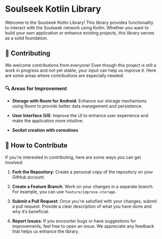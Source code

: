 # Soulseek Kotlin Library

Welcome to the Soulseek Kotlin Library! This library provides functionality to interact with the Soulseek network using Kotlin. Whether you want to build your own application or enhance existing projects, this library serves as a solid foundation.

## 📢 Contributing

We welcome contributions from everyone! Even though this project is still a work in progress and not yet stable, your input can help us improve it. Here are some areas where contributions are especially needed:

### 🔍 Areas for Improvement

- **Storage with Room for Android**:  Enhance our storage mechanisms using Room to provide better data management and persistence.
  
- **User Interface (UI)**: Improve the UI to enhance user experience and make the application more intuitive.

- **Socket creation with coroutines**

## 🤝 How to Contribute

If you're interested in contributing, here are some ways you can get involved:

1. **Fork the Repository**: Create a personal copy of the repository on your GitHub account.
  
2. **Create a Feature Branch**: Work on your changes in a separate branch. For example, you can use `feature/improve-storage`.

3. **Submit a Pull Request**: Once you're satisfied with your changes, submit a pull request. Provide a clear description of what you have done and why it’s beneficial.

4. **Report Issues**: If you encounter bugs or have suggestions for improvements, feel free to open an issue. We appreciate any feedback that helps us enhance the library.

